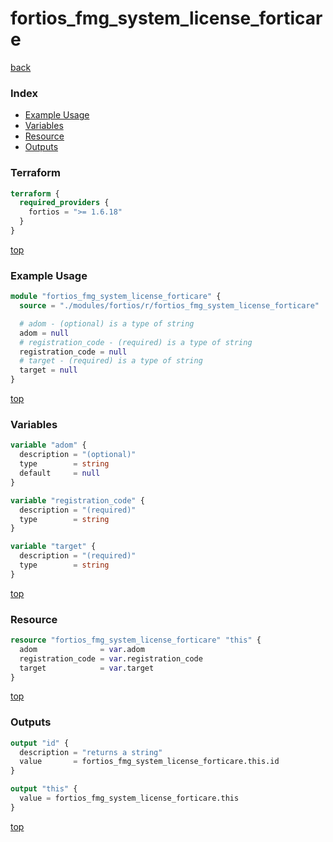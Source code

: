 # fortios_fmg_system_license_forticare

[back](../fortios.md)

### Index

- [Example Usage](#example-usage)
- [Variables](#variables)
- [Resource](#resource)
- [Outputs](#outputs)

### Terraform

```terraform
terraform {
  required_providers {
    fortios = ">= 1.6.18"
  }
}
```

[top](#index)

### Example Usage

```terraform
module "fortios_fmg_system_license_forticare" {
  source = "./modules/fortios/r/fortios_fmg_system_license_forticare"

  # adom - (optional) is a type of string
  adom = null
  # registration_code - (required) is a type of string
  registration_code = null
  # target - (required) is a type of string
  target = null
}
```

[top](#index)

### Variables

```terraform
variable "adom" {
  description = "(optional)"
  type        = string
  default     = null
}

variable "registration_code" {
  description = "(required)"
  type        = string
}

variable "target" {
  description = "(required)"
  type        = string
}
```

[top](#index)

### Resource

```terraform
resource "fortios_fmg_system_license_forticare" "this" {
  adom              = var.adom
  registration_code = var.registration_code
  target            = var.target
}
```

[top](#index)

### Outputs

```terraform
output "id" {
  description = "returns a string"
  value       = fortios_fmg_system_license_forticare.this.id
}

output "this" {
  value = fortios_fmg_system_license_forticare.this
}
```

[top](#index)